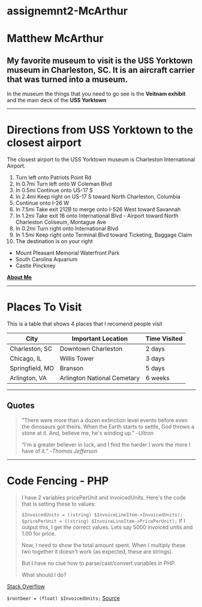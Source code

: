 # assignemnt2-McArthur

# Matthew McArthur

## My favorite museum to visit is the USS Yorktown museum in Charleston, SC. It is an aircraft carrier that was turned into a museum.

In the museum the things that you need to go see is the **Veitnam exhibit** and the main deck of the **USS Yorktown**

---

# Directions from USS Yorktown to the closest airport
The closest airport to the USS Yorktown museum is Charleston International Airport.

1. Turn left onto Patriots Point Rd
2. In 0.7mi Turn left onto W Coleman Blvd
3. In 0.5mi Continue onto US-17 S
4. In 2.4mi Keep right on US-17 S toward North Charleston, Columbia
5. Continue onto I-26 W
6. In 7.5mi Take exit 212B to merge onto I-526 West toward Savannah
7. In 1.2mi Take exit 16 onto International Blvd - Airport toward North Charleston Coliseum, Montague Ave
8. In 0.2mi Turn right onto International Blvd
9. In 1.5mi Keep right onto Terminal Blvd toward Ticketing, Baggage Claim
10. The destination is on your right

* Mount Pleasant Memorial Waterfront Park
* South Carolina Aquarium 
* Castle Pinckney

**[About Me](AboutMe.md)**

---
# Places To Visit

This is a table that shows 4 places that I recomend people visit

| City | Important Location | Time Visited |
| --- | --- | --- | 
| Charleston, SC | Downtown Charleston | 2 days |
| Chicago, IL | Willis Tower | 3 days |
| Springfield, MO | Branson | 5 days |
| Arlington, VA | Arlington National Cemetary | 6 weeks |

---
## Quotes

>"There were more than a dozen extinction level events before even the dinosaurs got theirs. When the Earth starts to settle, God throws a stone at it. And, believe me, he's winding up." -*Ultron*
>
>“I'm a greater believer in luck, and I find the harder I work the more I have of it.” -*Thomas Jefferson*

---
# Code Fencing - PHP

>I have 2 variables pricePerUnit and InvoicedUnits. Here's the code that is setting these to values:
>
>```$InvoicedUnits = ((string) $InvoiceLineItem->InvoicedUnits);```
>```$pricePerUnit = ((string) $InvoiceLineItem->PricePerUnit);```
>If I output this, I get the correct values. Lets say 5000 invoiced units and 1.00 for price.
>
>Now, I need to show the total amount spent. When I multiply these two together it doesn't work (as expected, these are strings).
>
>But I have no clue how to parse/cast/convert variables in PHP.
>
>What should I do?

[Stack Overflow](https://stackoverflow.com/questions/481466/php-string-to-float)

```$rootbeer = (float) $InvoicedUnits;```
[Source](https://stackoverflow.com/questions/481466/php-string-to-float)